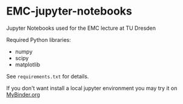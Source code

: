 # EMC-jupyter-notebooks
Jupyter Notebooks used for the EMC lecture at TU Dresden

Required Python libraries:

- numpy
- scipy
- matplotlib

See `requirements.txt` for details.

If you don't want install a local jupyter environment you may try it on [MyBinder.org](https://mybinder.org/v2/gh/hgkdd/EMC-jupyter-notebooks.git/HEAD)
